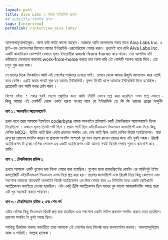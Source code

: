 ```yaml
---
layout: post
title: Aiva Labs এ আমার ইন্টারভিউ প্রসেস
## subtitle:ইন্টারভিউ প্রসেস
tags: [interview]
permalink: /interview_aiva_labs/
---
```


আসসালামুআলাইকুম। আশা করি সবাই ভালো আছেন। আজকে আমি আপনাদের সবার সাথে Aiva Labs Inc. এ ফ্রন্ট-এন্ড ডেভেলপার হিসেবে আমার ইন্টারভিউ এক্সপেরিয়েন্স শেয়ার করব। প্রথমেই বলে রাখি Aiva Labs Inc. একটি কানাডিয়ান কোম্পানি যেখানে মূলত ইমপ্লোয়ীরা work-from-home করে থাকে। তো আপনিও যদি ভবিষ্যতে যেকোনো জায়গায় work-from-home করতে চান আশা করি এই পোস্টটি অনেক কাজে দিবে। তো চলুন শুরু করা যাক। 

মে মাসের দিকে লিংকদিনে আমি এই পোস্টের সার্কুলার দেখতে পাই। সেখান থেকে আমার রিজুমি আপলোড করে এপ্লাই করে ফেলি। এপ্লাই করার পরেই শুরু হয় আমার ইন্টারভিউ। মূলত তিনটি ধাপে আমাকে ইন্টারভিউ দিতে হয়েছিল। প্রত্যেকটি ধাপ আমি বলার চেষ্টা করব । 


<pre>
বিশেষ দ্রষ্টব্য : সবার খুবই ভালো প্রস্তুতির জন্য আমি নির্দিষ্ট যেসব প্রশ্ন করা হয়েছিল ওসব প্রশ্ন এখানে শেয়ার করতেছি না
কিন্তু আমার এই পোস্টটি থেকে একটা ধারণা পাওয়া যাবে যে ইন্টারভিউ তে কি কি ধরনের প্রশ্নের সম্মুখীন হতে হয়। 
</pre>


**ধাপ ১ : অনলাইন অ্যাসেসমেন্ট**

প্রথম ধাপে তারা আমাকে ইমেইলে coderbyte নামক অনলাইন প্লাটফর্মে একটি টেকনিক্যাল অ্যাসেসমেন্ট লিংক দিয়েছিলো । এখানে মূলত তিনটা পার্ট ছিল । প্রথম পার্টে ছিল এইচটিএমএল সিএসএস জাভাস্ক্রিপ্ট এবং নিয়ে কিছু বেসিক MCQ। দ্বিতীয় পার্টে ছিল একটা প্রবলেম সলভিং এবং শেষ পার্টে ছিল একটা বেসিক রিয়াক্ট অ্যাপ্লিকেশন। যারা রেগুলার প্রবলেম সলভিং করেন বা প্রবলেম সলভিং সম্পর্কে খুব ভাল ধারণা রাখেন তাদের জন্য এটা খুবই সহজ।  রিয়াক্ট অ্যাপ্লিকেশন টা হচ্ছে বেসিক লেভেল এর একটি অ্যাপ্লিকেশন যেটা আমরা সবাই রিয়েক্ট শেখার শুরুতে কমবেশি করে থাকি।

**ধাপ ২ : টেকনিক্যাল রাউন্ড ১**

প্রথমে আমাকে একটি গুগোল ডক লিংক শেয়ার করা হয়েছিল। গুগোল ডকে জাভাস্ক্রিপ্টের কোডিং এর আউটপুট টাইম কমপ্লেক্সিটি এইচটিএমএল সিএসএস এসব নিয়ে প্রশ্ন করা হয়। তারপর জাভাস্ক্রিপ্ট এবং রিয়েক্ট নিয়ে কিছু কোশ্চেন এবং সবশেষে আবারো আরেকটি অনলাইন  রিয়াক্ট অ্যাপ্লিকেশন এর লিঙ্ক শেয়ার করে ১০ মিনিটের মধ্যে একটা ছোটখাটো অ্যাপ্লিকেশন বানাইতে দেওয়া হয়েছিল। এটা একটু ট্রিকি অ্যাপ্লিকেশন ছিল যাদের খুব ভালো আন্ডারস্ট্যান্ডিং আছে তারা এটা খুব সহজেই করতে পারবেন।

**ধাপ ৩ : টেকনিক্যাল রাউন্ড ২ এবং শেষ পর্ব**

এটায় বেসিক কিছু সিএসএস রিয়াক্ট প্রশ্ন করা হয়েছিল এবং সবশেষে একটা লাইভ প্রবলেম সলভিং করতে দেয়া হয়েছিল। প্রবলেম সলভিং টা খুবই সহজ ছিল।


সবকিছু ঠিকঠাক থাকায় পরবর্তীতে তারা আমাকে এই পোস্টের জন্য সিলেক্ট করে কনফার্মেশন জানায়। আলহামদুলিল্লাহ আজ এ পর্যন্তই। আল্লাহ হাফেজ ।


